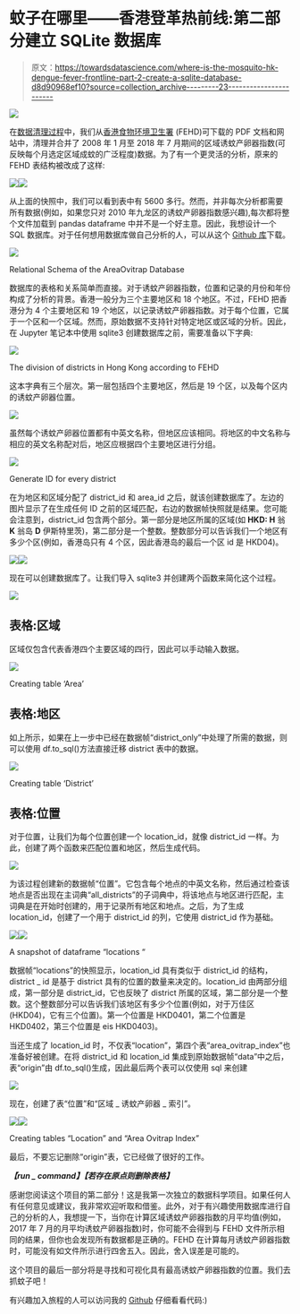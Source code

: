# 蚊子在哪里——香港登革热前线:第二部分建立 SQLite 数据库

> 原文：<https://towardsdatascience.com/where-is-the-mosquito-hk-dengue-fever-frontline-part-2-create-a-sqlite-database-d8d90968ef10?source=collection_archive---------23----------------------->

![](img/62b8a248d7446846f70c3da3be4d609d.png)

在[数据清理过程](https://medium.com/@danielhlh/where-is-the-mosquito-hk-dengue-fever-frontline-part-1-data-cleaning-d3dc165ba3db)中，我们从[香港食物环境卫生署](https://www.fehd.gov.hk/english/pestcontrol/dengue_fever/index.html) (FEHD)可下载的 PDF 文档和网站中，清理并合并了 2008 年 1 月至 2018 年 7 月期间的区域诱蚊产卵器指数(可反映每个月选定区域成蚊的广泛程度)数据。为了有一个更灵活的分析，原来的 FEHD 表结构被改成了这样:

![](img/7409f5cb5b4c2f39f6b52a9964745734.png)![](img/99fa8dea4aa2780f87ee38a2a9a859d0.png)

从上面的快照中，我们可以看到表中有 5600 多行。然而，并非每次分析都需要所有数据(例如，如果您只对 2010 年九龙区的诱蚊产卵器指数感兴趣),每次都将整个文件加载到 pandas dataframe 中并不是一个好主意。因此，我想设计一个 SQL 数据库。对于任何想用数据库做自己分析的人，可以从这个 [Github 库](https://github.com/DanielHLH/Where-is-the-Mosquito---HK-Dengue-Fever-Frontline)下载。

![](img/a4b4012d587d7f2df1da30e1ed7d8f54.png)

Relational Schema of the AreaOvitrap Database

数据库的表格和关系简单而直接。对于诱蚊产卵器指数，位置和记录的月份和年份构成了分析的背景。香港一般分为三个主要地区和 18 个地区。不过，FEHD 把香港分为 4 个主要地区和 19 个地区，以记录诱蚊产卵器指数。对于每个位置，它属于一个区和一个区域。然而，原始数据不支持针对特定地区或区域的分析。因此，在 Jupyter 笔记本中使用 sqlite3 创建数据库之前，需要准备以下字典:

![](img/8bb892718f9e8af7ebecd24d7a1a8dad.png)

The division of districts in Hong Kong according to FEHD

这本字典有三个层次。第一层包括四个主要地区，然后是 19 个区，以及每个区内的诱蚊产卵器位置。

![](img/9b468814bf2909ca613c19fa82ebea9d.png)

虽然每个诱蚊产卵器位置都有中英文名称，但地区应该相同。将地区的中文名称与相应的英文名称配对后，地区应根据四个主要地区进行分组。

![](img/306894fbcd1fb0e4f7cddb5ba77fb445.png)

Generate ID for every district

在为地区和区域分配了 district_id 和 area_id 之后，就该创建数据库了。左边的图片显示了在生成任何 ID 之前的区域匹配，右边的数据帧快照就是结果。您可能会注意到，district_id 包含两个部分。第一部分是地区所属的区域(如 **HKD: H** 翁 **K** 翁岛 **D** 伊斯特里茨)，第二部分是一个整数。整数部分可以告诉我们一个地区有多少个区(例如，香港岛只有 4 个区，因此香港岛的最后一个区 id 是 HKD04)。

![](img/87f2725dc5e115b7cf1a87f5bd3a0f24.png)![](img/273391dafe3dea2fb1811b331aa01ef8.png)

现在可以创建数据库了。让我们导入 sqlite3 并创建两个函数来简化这个过程。

![](img/07c12e0b073d799fc01d3aec43802894.png)

## **表格:区域**

区域仅包含代表香港四个主要区域的四行，因此可以手动输入数据。

![](img/eef8c5a8e9a358fd0d2347a932243b94.png)

Creating table ‘Area’

## **表格:地区**

如上所示，如果在上一步中已经在数据帧“district_only”中处理了所需的数据，则可以使用 df.to_sql()方法直接迁移 district 表中的数据。

![](img/f5510a913e5b074e4833584370e1042d.png)

Creating table ‘District’

## 表格:位置

对于位置，让我们为每个位置创建一个 location_id，就像 district_id 一样。为此，创建了两个函数来匹配位置和地区，然后生成代码。

![](img/a28d387841898e4c5d416d2afa90de50.png)

为该过程创建新的数据帧“位置”。它包含每个地点的中英文名称，然后通过检查该地点是否出现在主词典“all_districts”的子词典中，将该地点与地区进行匹配，主词典是在开始时创建的，用于记录所有地区和地点。之后，为了生成 location_id，创建了一个用于 district_id 的列，它使用 district_id 作为基础。

![](img/cd96d8ba77469b9063185b45672256ec.png)![](img/44eba02219822b366622d72e49ddc598.png)

A snapshot of dataframe “locations “

数据帧“locations”的快照显示，location_id 具有类似于 district_id 的结构，district _ id 是基于 district 具有的位置的数量来决定的。location_id 由两部分组成，第一部分是 district_id，它也反映了 district 所属的区域，第二部分是一个整数。这个整数部分可以告诉我们该地区有多少个位置(例如，对于万佳区(HKD04)，它有三个位置)。第一个位置是 HKD0401，第二个位置是 HKD0402，第三个位置是 eis HKD0403)。

当还生成了 location_id 时，不仅表“location”，第四个表“area_ovitrap_index”也准备好被创建。在将 district_id 和 location_id 集成到原始数据帧“data”中之后，表“origin”由 df.to_sql()生成，因此最后两个表可以仅使用 sql 来创建

![](img/ef97336e8fff81a79f7b74ac68f0d692.png)

现在，创建了表“位置”和“区域 _ 诱蚊产卵器 _ 索引”。

![](img/eaedb0a49dc446beb8763a14ae280178.png)![](img/15949baadedcf88cd2220a699e489dbe.png)

Creating tables “Location” and “Area Ovitrap Index”

最后，不要忘记删除“origin”表，它已经做了很好的工作。

***【run _ command】【若存在原点则删除表格】***

感谢您阅读这个项目的第二部分！这是我第一次独立的数据科学项目。如果任何人有任何意见或建议，我非常欢迎听取和借鉴。此外，对于有兴趣使用数据库进行自己的分析的人，我想提一下，当你在计算区域诱蚊产卵器指数的月平均值(例如，2017 年 7 月的月平均诱蚊产卵器指数)时，你可能不会得到与 FEHD 文件所示相同的结果，但你也会发现所有数据都是正确的。FEHD 在计算每月诱蚊产卵器指数时，可能没有如文件所示进行四舍五入。因此，舍入误差是可能的。

这个项目的最后一部分将是寻找和可视化具有最高诱蚊产卵器指数的位置。我们去抓蚊子吧！

有兴趣加入旅程的人可以访问我的 [Github](https://github.com/DanielHLH/Where-is-the-Mosquito---HK-Dengue-Fever-Frontline) 仔细看看代码:)